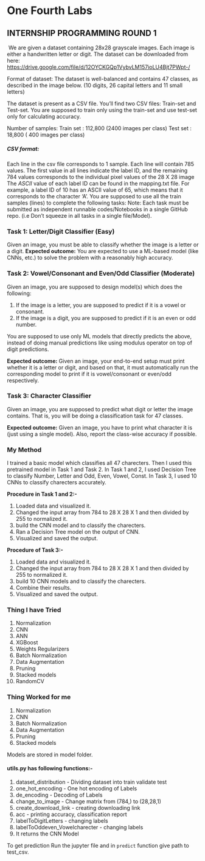 # One Fourth Labs
## INTERNSHIP PROGRAMMING ROUND 1


![]()
We are given a dataset containing 28x28 grayscale images. Each image is either a handwritten letter or digit. The dataset can be downloaded from here:
https://drive.google.com/file/d/12OYCKGQp1VybvLM157ioLU4Bjt7PWpt-/

Format of dataset:
The dataset is well-balanced and contains 47 classes, as described in the image below.
(10 digits, 26 capital letters and 11 small letters)



The dataset is present as a CSV file. You’ll find two CSV files: Train-set and Test-set.
You are supposed to train only using the train-set and use test-set only for calculating accuracy.

Number of samples:
Train set	: 112,800	(2400 images per class)
Test set	: 18,800	(  400 images per class)

##### CSV format:
Each line in the csv file corresponds to 1 sample. Each line will contain 785 values.
The first value in all lines indicate the label ID, and the remaining 784 values corresponds to the individual pixel values of the 28 X 28 image 
The *ASCII* value of each label ID can be found in the mapping.txt file.
For example, a label ID of 10 has an ASCII value of 65, which means that it corresponds to the character ‘A’.
You are supposed to use all the train samples (lines) to complete the following tasks:
Note: Each task must be submitted as independent runnable codes/Notebooks in a single GitHub repo. (i.e Don’t squeeze in all tasks in a single file/Model).
### Task 1: Letter/Digit Classifier (Easy)

Given an image, you must be able to classify whether the image is a letter or a digit.
**Expected outcome:**  You are expected to use a ML-based model (like CNNs, etc.) to solve the problem with a reasonably high accuracy.
### Task 2: Vowel/Consonant and Even/Odd Classifier (Moderate)
Given an image, you are supposed to design model(s) which does the following:
1. If the image is a letter, you are supposed to predict if it is a vowel or consonant.
2. If the image is a digit, you are supposed to predict if it is an even or odd number.

You are supposed to use only ML models that directly predicts the above, instead of doing manual predictions like using modulus operator on top of digit predictions.

**Expected outcome:**  Given an image, your end-to-end setup must print whether it is a letter or digit, and based on that, it must automatically run the corresponding model to print if it is vowel/consonant or even/odd respectively.

### Task 3: Character Classifier
Given an image, you are supposed to predict what digit or letter the image contains.
That is, you will be doing a classification task for 47 classes.

**Expected outcome:**  Given an image, you have to print what character it is (just using a single model). Also, report the class-wise accuracy if possible.


### My Method
I trained a basic model which classifies all 47 charecters. Then I used this pretrained model in Task 1 and Task 2. In Task 1 and 2, I used Decision Tree to classify Number, Letter and Odd, Even, Vowel, Const. In Task 3, I used 10 CNNs to classify charecters accurately.

**Procedure in Task 1 and 2:-**

1. Loaded data and visualized it.
2. Changed the input array from 784 to 28 X 28 X 1 and then divided by 255 to normalized it.
3. build the  CNN model and to classify the charecters.
4. Ran a Decision Tree model on the output of CNN.
5. Visualized and saved the output.

**Procedure of Task 3:-**

1. Loaded data and visualized it.
2. Changed the input array from 784 to 28 X 28 X 1 and then divided by 255 to normalized it.
3. build 10  CNN models and to classify the charecters.
4. Combine their results.
5. Visualized and saved the output.

### Thing I have Tried

1. Normalization
2. CNN
3. ANN
4. XGBoost
5. Weights Regularizers
6. Batch Normalization
7. Data Augmentation
8. Pruning
9. Stacked models
10. RandomCV

### Thing Worked for me

1. Normalization
2. CNN
3. Batch Normalization
4. Data Augmentation
5. Pruning
6. Stacked models



Models are stored in model folder.

#### utils.py has following functions:-
1. dataset_distribution - Dividing dataset into train validate test
2. one_hot_encoding - One hot encoding of Labels
3. de_encoding - Decoding of Labels
4. change_to_image - Change matrix from (784,) to (28,28,1)
5. create_download_link - creating downloading link
6. acc - printing accuracy, classification report
7. labelToDigitLetters - changing labels
8. labelToOddeven_Vowelcharecter - changing labels
9. It returns the CNN Model

To get prediction Run the jupyter file and in `predict` function give path to test_csv.


